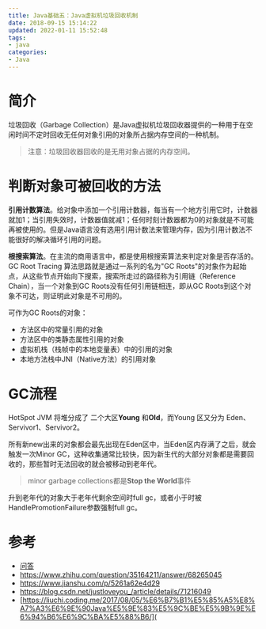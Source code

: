 ```yaml
---
title: Java基础五：Java虚拟机垃圾回收机制
date: 2018-09-15 15:14:22
updated: 2022-01-11 15:52:48
tags:
- java
categories:
- Java
---
```


# 简介

垃圾回收（Garbage Collection）是Java虚拟机垃圾回收器提供的一种用于在空闲时间不定时回收无任何对象引用的对象所占据内存空间的一种机制。

> 注意：垃圾回收器回收的是无用对象占据的内存空间。

<!--more-->

# 判断对象可被回收的方法

**引用计数算法**。给对象中添加一个引用计数器，每当有一个地方引用它时，计数器就加1；当引用失效时，计数器值就减1；任何时刻计数器都为0的对象就是不可能再被使用的。但是Java语言没有选用引用计数法来管理内存，因为引用计数法不能很好的解决循环引用的问题。

**根搜索算法**。在主流的商用语言中，都是使用根搜索算法来判定对象是否存活的。GC Root Tracing 算法思路就是通过一系列的名为"GC  Roots"的对象作为起始点，从这些节点开始向下搜索，搜索所走过的路径称为引用链（Reference Chain），当一个对象到GC Roots没有任何引用链相连，即从GC Roots到这个对象不可达，则证明此对象是不可用的。

可作为GC Roots的对象：

- 方法区中的常量引用的对象
- 方法区中的类静态属性引用的对象
- 虚拟机栈（栈帧中的本地变量表）中的引用的对象
- 本地方法栈中JNI（Native方法）的引用对象

# GC流程

HotSpot JVM 将堆分成了 二个大区**Young** 和**Old**，而Young 区又分为 Eden、Servivor1、Servivor2。

所有新new出来的对象都会最先出现在Eden区中，当Eden区内存满了之后，就会触发一次Minor GC，这种收集通常比较快，因为新生代的大部分对象都是需要回收的，那些暂时无法回收的就会被移动到老年代。

> minor garbage collections都是**Stop the World**事件

升到老年代的对象大于老年代剩余空间时full gc，或者小于时被HandlePromotionFailure参数强制full gc。

# 参考

- [问答](https://www.iteye.com/topic/894148)
- https://www.zhihu.com/question/35164211/answer/68265045
- https://www.jianshu.com/p/5261a62e4d29
- https://blog.csdn.net/justloveyou_/article/details/71216049
- [https://liuchi.coding.me/2017/08/05/%E6%B7%B1%E5%85%A5%E8%A7%A3%E6%9E%90Java%E5%9E%83%E5%9C%BE%E5%9B%9E%E6%94%B6%E6%9C%BA%E5%88%B6/](
